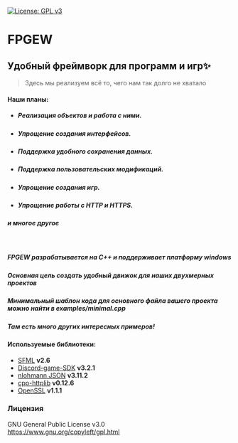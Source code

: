 [![License: GPL v3](https://img.shields.io/badge/License-GPLv3-blue.svg)](https://www.gnu.org/licenses/gpl-3.0)

# FPGEW
## Удобный фреймворк для программ и игр✨ 
>Здесь мы реализуем всё то, чего нам так долго не хватало

#### Наши планы:
- ##### Реализация объектов и работа с ними.
- ##### Упрощение создания интерфейсов.
- ##### Поддержка удобного сохранения данных.
- ##### Поддержка пользовательских модификаций.
- ##### Упрощение создания игр.
- ##### Упрощение работы с HTTP и HTTPS.
##### *и многое другое*

<br> 

##### FPGEW разрабатывается на C++ и поддерживает платформу windows

##### Основная цель создать *удобный движок для наших двухмерных проектов*

##### **Минимальный шаблон кода для основного файла вашего проекта можно найти в examples/minimal.cpp**

##### **Там есть много других интересных примеров!**

#### Используемые библиотеки:
- [SFML](https://github.com/SFML/SFML) **v2.6**
- [Discord-game-SDK](https://discord.com/developers/docs/game-sdk/sdk-starter-guide) **v3.2.1**
- [nlohmann JSON](https://github.com/nlohmann/json) **v3.11.2**
- [cpp-httplib](https://github.com/yhirose/cpp-httplib/tree/master) **v0.12.6**
- [OpenSSL](https://github.com/openssl/openssl) **v1.1.1**

### Лицензия
GNU General Public License v3.0 <br>
https://www.gnu.org/copyleft/gpl.html
